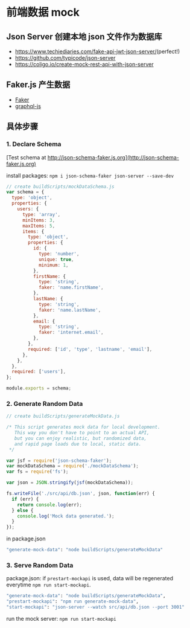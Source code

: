 # 前端数据 mock

## Json Server 创建本地 json 文件作为数据库

* <https://www.techiediaries.com/fake-api-jwt-json-server/>(perfect!)
* <https://github.com/typicode/json-server>
* <https://coligo.io/create-mock-rest-api-with-json-server>

## Faker.js 产生数据

* [Faker](https://github.com/marak/Faker.js)
* [graphql-js](https://github.com/graphql/graphql-js)

## 具体步骤

### 1. Declare Schema

[Test schema at http://json-schema-faker.js.org](http://json-schema-faker.js.org)

install packages: `npm i json-schema-faker json-server --save-dev`

```javascript
// create buildScripts/mockDataSchema.js
var schema = {
  type: 'object',
  properties: {
    users: {
      type: 'array',
      minItems: 3,
      maxItems: 5,
      items: {
        type: 'object',
        properties: {
          id: {
            type: 'number',
            unique: true,
            minimum: 1,
          },
          firstName: {
            type: 'string',
            faker: 'name.firstName',
          },
          lastName: {
            type: 'string',
            faker: 'name.lastName',
          },
          email: {
            type: 'string',
            faker: 'internet.email',
          },
        },
        required: ['id', 'type', 'lastname', 'email'],
      },
    },
  },
  required: ['users'],
};

module.exports = schema;
```

### 2. Generate Random Data

```javascript
// create buildScripts/generateMockData.js

/* This script generates mock data for local development.
   This way you don't have to point to an actual API,
   but you can enjoy realistic, but randomized data,
   and rapid page loads due to local, static data.
 */

var jsf = require('json-schema-faker');
var mockDataSchema = require('./mockDataSchema');
var fs = require('fs');

var json = JSON.stringify(jsf(mockDataSchema));

fs.writeFile('./src/api/db.json', json, function(err) {
  if (err) {
    return console.log(err);
  } else {
    console.log('Mock data generated.');
  }
});
```

in package.json

```bash
"generate-mock-data": "node buildScripts/generateMockData"
```

### 3.  Serve Random Data

package.json: if `prestart-mockapi` is used, data will be regenerated everytime `npm run start-mockapi`.

```bash
"generate-mock-data": "node buildScripts/generateMockData",
"prestart-mockapi": "npm run generate-mock-data",
"start-mockapi": "json-server --watch src/api/db.json --port 3001"
```

run the mock server: `npm run start-mockapi`
